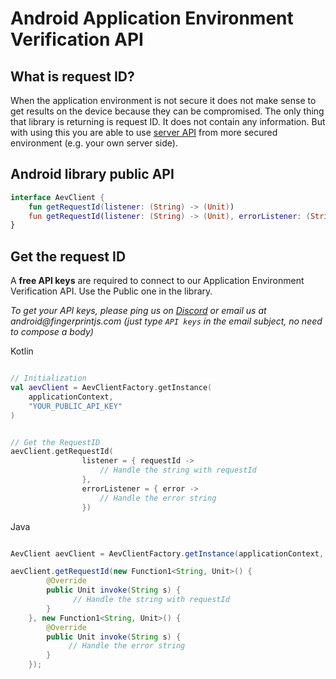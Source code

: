 
# Android Application Environment Verification API

## What is request ID?

When the application environment is not secure it does not make sense to get results on the device because they can be compromised. The only thing that library is returning is request ID. It does not contain any information. But with using this you are able to use [server API](server_api.md) from more secured environment (e.g. your own server side).

## Android library public API

```kotlin
interface AevClient {
    fun getRequestId(listener: (String) -> (Unit))
    fun getRequestId(listener: (String) -> (Unit), errorListener: (String) -> (Unit))
}
```

## Get the request ID

A **free API keys** are required to connect to our Application Environment Verification API. Use the Public one in the library.

_To get your API keys, please ping us on [Discord](https://discord.com/invite/P6Ya76HkbF) or email us at android@fingerprintjs.com_
_(just type `API keys` in the email subject, no need to compose a body)_

Kotlin
```kotlin

// Initialization
val aevClient = AevClientFactory.getInstance(
    applicationContext,
    "YOUR_PUBLIC_API_KEY"
)


// Get the RequestID
aevClient.getRequestId(
                listener = { requestId ->
                    // Handle the string with requestId
                },
                errorListener = { error ->
                    // Handle the error string
                })

```
Java
```java

AevClient aevClient = AevClientFactory.getInstance(applicationContext, "YOUR_PUBLIC_API_KEY");

aevClient.getRequestId(new Function1<String, Unit>() {
        @Override
        public Unit invoke(String s) {
              // Handle the string with requestId
        }
    }, new Function1<String, Unit>() {
        @Override
        public Unit invoke(String s) {
             // Handle the error string
        }
    });

```
